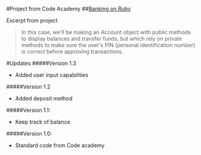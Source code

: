 #Project from Code Academy
##[Banking on Ruby](http://www.codecademy.com/courses/ruby-beginner-en-0i8v1/0/1?curriculum_id=5059f8619189a5000201fbcb)

Excerpt from project
>In this case, we'll be making an Account object with public methods to display balances and transfer funds, but which
rely on private methods to make sure the user's PIN (personal identification number) is correct before approving
transactions.

#Updates
#####Version 1.3
* Added user input capabilities

#####Version 1.2
* Added deposit method

#####Version 1.1:
* Keep track of balance

#####Version 1.0:
* Standard code from Code academy